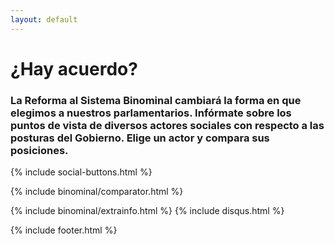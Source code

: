 ```yaml
---
layout: default
---
```


<!-- Main jumbotron for a primary marketing message or call to action -->
<div class="jumbotron jumbo-binominal">  
  <div class="container">
    <h1>¿Hay acuerdo?</h1>
    <h3>La Reforma al Sistema Binominal cambiará la forma en que elegimos a nuestros parlamentarios. Infórmate sobre los puntos de vista de diversos actores sociales con respecto a las posturas del Gobierno. Elige un actor y compara sus posiciones.</h3>
  </div>
</div>

<div class="container">
  {% include social-buttons.html %}

  {% include binominal/comparator.html %}

  {% include binominal/extrainfo.html %}
  {% include disqus.html %}
</div> <!-- cierra container -->

{% include footer.html %}
